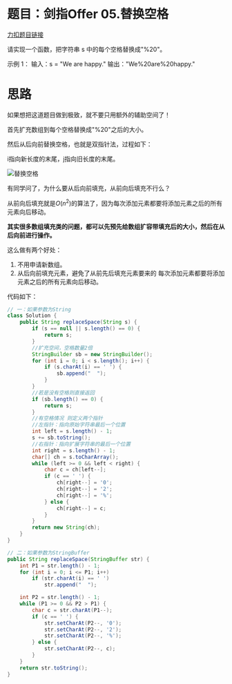 # 题目：剑指Offer 05.替换空格

[力扣题目链接](https://leetcode-cn.com/problems/ti-huan-kong-ge-lcof/)

请实现一个函数，把字符串 s 中的每个空格替换成"%20"。

示例 1： 输入：s = "We are happy."
输出："We%20are%20happy."

# 思路

如果想把这道题目做到极致，就不要只用额外的辅助空间了！

首先扩充数组到每个空格替换成"%20"之后的大小。

然后从后向前替换空格，也就是双指针法，过程如下：

i指向新长度的末尾，j指向旧长度的末尾。

![替换空格](https://typora-gao-pic.oss-cn-beijing.aliyuncs.com/e6c9d24ely1go6qmevhgpg20du09m4qp.gif)

有同学问了，为什么要从后向前填充，从前向后填充不行么？

从前向后填充就是$O(n^2)$的算法了，因为每次添加元素都要将添加元素之后的所有元素向后移动。

**其实很多数组填充类的问题，都可以先预先给数组扩容带填充后的大小，然后在从后向前进行操作。**

这么做有两个好处：

1. 不用申请新数组。
2. 从后向前填充元素，避免了从前先后填充元素要来的 每次添加元素都要将添加元素之后的所有元素向后移动。

代码如下：

```java
// 一：如果参数为String
class Solution {
    public String replaceSpace(String s) {
        if (s == null || s.length() == 0) {
            return s;
        }
        //扩充空间，空格数量2倍
        StringBuilder sb = new StringBuilder();
        for (int i = 0; i < s.length(); i++) {
            if (s.charAt(i) == ' ') {
                sb.append("  ");
            }
        }
        //若是没有空格则直接返回
        if (sb.length() == 0) {
            return s;
        }
        //有空格情况 则定义两个指针
        //左指针：指向原始字符串最后一个位置
        int left = s.length() - 1;
        s += sb.toString();
        //右指针：指向扩展字符串的最后一个位置
        int right = s.length() - 1;
        char[] ch = s.toCharArray();
        while (left >= 0 && left < right) {
            char c = ch[left--];
            if (c == ' ') {
                ch[right--] = '0';
                ch[right--] = '2';
                ch[right--] = '%';
            } else {
                ch[right--] = c;
            }
        }
        return new String(ch);
    }
}

// 二：如果参数为StringBuffer
public String replaceSpace(StringBuffer str) {
    int P1 = str.length() - 1;
    for (int i = 0; i <= P1; i++)
        if (str.charAt(i) == ' ')
            str.append("  ");

    int P2 = str.length() - 1;
    while (P1 >= 0 && P2 > P1) {
        char c = str.charAt(P1--);
        if (c == ' ') {
            str.setCharAt(P2--, '0');
            str.setCharAt(P2--, '2');
            str.setCharAt(P2--, '%');
        } else {
            str.setCharAt(P2--, c);
        }
    }
    return str.toString();
}
```

